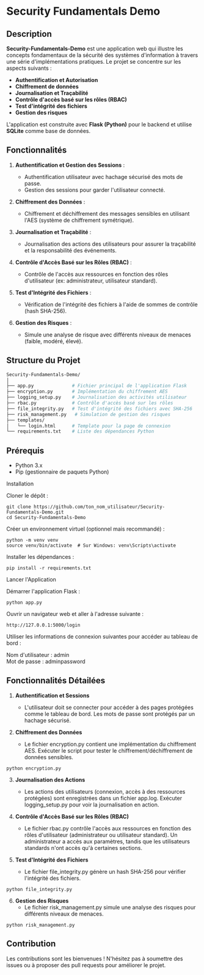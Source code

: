 # Security Fundamentals Demo

## Description

**Security-Fundamentals-Demo** est une application web qui illustre les concepts fondamentaux de la sécurité des systèmes d'information à travers une série d'implémentations pratiques. Le projet se concentre sur les aspects suivants :

- **Authentification et Autorisation**
- **Chiffrement de données**
- **Journalisation et Traçabilité**
- **Contrôle d'accès basé sur les rôles (RBAC)**
- **Test d'intégrité des fichiers**
- **Gestion des risques**

L'application est construite avec **Flask (Python)** pour le backend et utilise **SQLite** comme base de données.

## Fonctionnalités

1. **Authentification et Gestion des Sessions** : 
   - Authentification utilisateur avec hachage sécurisé des mots de passe.
   - Gestion des sessions pour garder l'utilisateur connecté.
   
2. **Chiffrement des Données** :
   - Chiffrement et déchiffrement des messages sensibles en utilisant l'AES (système de chiffrement symétrique).

3. **Journalisation et Traçabilité** :
   - Journalisation des actions des utilisateurs pour assurer la traçabilité et la responsabilité des événements.

4. **Contrôle d'Accès Basé sur les Rôles (RBAC)** :
   - Contrôle de l'accès aux ressources en fonction des rôles d'utilisateur (ex: administrateur, utilisateur standard).

5. **Test d'Intégrité des Fichiers** :
   - Vérification de l'intégrité des fichiers à l'aide de sommes de contrôle (hash SHA-256).

6. **Gestion des Risques** :
   - Simule une analyse de risque avec différents niveaux de menaces (faible, modéré, élevé).

## Structure du Projet

```bash
Security-Fundamentals-Demo/
│
├── app.py              # Fichier principal de l'application Flask
├── encryption.py       # Implémentation du chiffrement AES
├── logging_setup.py    # Journalisation des activités utilisateur
├── rbac.py             # Contrôle d'accès basé sur les rôles
├── file_integrity.py   # Test d'intégrité des fichiers avec SHA-256
├── risk_management.py   # Simulation de gestion des risques
├── templates/
│   └── login.html      # Template pour la page de connexion
└── requirements.txt    # Liste des dépendances Python
```

## Prérequis  

- Python 3.x  
- Pip (gestionnaire de paquets Python)  

Installation  
 
Cloner le dépôt :  
```
git clone https://github.com/ton_nom_utilisateur/Security-Fundamentals-Demo.git
cd Security-Fundamentals-Demo
```
Créer un environnement virtuel (optionnel mais recommandé) :  

```
python -m venv venv
source venv/bin/activate  # Sur Windows: venv\Scripts\activate
```
Installer les dépendances :  

```
pip install -r requirements.txt
```
Lancer l'Application  

Démarrer l'application Flask :  

```
python app.py
```
Ouvrir un navigateur web et aller à l'adresse suivante :  

```
http://127.0.0.1:5000/login
```
Utiliser les informations de connexion suivantes pour accéder au tableau de bord :  

Nom d'utilisateur : admin  
Mot de passe : adminpassword  

## Fonctionnalités Détailées  

1. **Authentification et Sessions**  
   - L'utilisateur doit se connecter pour accéder à des pages protégées comme le tableau de bord. Les mots de passe sont protégés par un hachage sécurisé.  

2. **Chiffrement des Données**  
   - Le fichier encryption.py contient une implémentation du chiffrement AES. Exécuter le script pour tester le chiffrement/déchiffrement de données sensibles.  

```
python encryption.py
```

3. **Journalisation des Actions**  
   - Les actions des utilisateurs (connexion, accès à des ressources protégées) sont enregistrées dans un fichier app.log. Exécuter logging_setup.py pour voir la journalisation en action.  

4. **Contrôle d'Accès Basé sur les Rôles (RBAC)**  
   - Le fichier rbac.py contrôle l'accès aux ressources en fonction des rôles d'utilisateur (administrateur ou utilisateur standard). Un administrateur a accès aux paramètres, tandis que les utilisateurs standards n'ont accès qu'à certaines sections.  

5. **Test d'Intégrité des Fichiers**  
   - Le fichier file_integrity.py génère un hash SHA-256 pour vérifier l'intégrité des fichiers.  

```
python file_integrity.py
```
6. **Gestion des Risques**  
   - Le fichier risk_management.py simule une analyse des risques pour différents niveaux de menaces.  

```
python risk_management.py
```

## Contribution  
Les contributions sont les bienvenues ! N'hésitez pas à soumettre des issues ou à proposer des pull requests pour améliorer le projet.  
